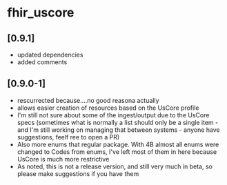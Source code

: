 # fhir_uscore

## [0.9.1]

* updated dependencies
* added comments

## [0.9.0-1]

* rescurrected because....no good reasona actually
* allows easier creation of resources based on the UsCore profile
* I'm still not sure about some of the ingest/output due to the UsCore specs (sometimes what is normally a list should only be a single item - and I'm still working on managing that between systems - anyone have suggestions, feelf ree to open a PR)
* Also more enums that regular package. With 4B almost all enums were changed to Codes from enums, I've left most of them in here because UsCore is much more restrictive
* As noted, this is not a release version, and still very much in beta, so please make suggestions if you have them